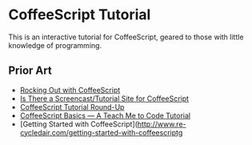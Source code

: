 
# CoffeeScript Tutorial

This is an interactive tutorial for CoffeeScript, geared to those with little
knowledge of programming.

## Prior Art

* [Rocking Out with CoffeeScript](http://net.tutsplus.com/tutorials/javascript-ajax/rocking-out-with-coffeescript/)
* [Is There a Screencast/Tutorial Site for CoffeeScript](http://stackoverflow.com/questions/5124706/is-there-a-screencast-tutorial-site-for-coffeescript)
* [CoffeeScript Tutorial Round-Up](http://renaissancenerd.net/post/5454665475/coffeescript-tutorial-round-up)
* [CoffeeScript Basics — A Teach Me to Code Tutorial](http://teachmetocode.com/screencasts/coffeescript-basics-a-teach-me-to-code-tutorial/)
* [Getting Started with CoffeeScript](http://www.re-cycledair.com/getting-started-with-coffeescriptg

